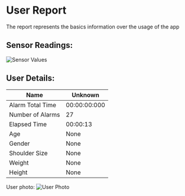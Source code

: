 # User Report
The report represents the basics information over the usage of the app
## Sensor Readings:
![Sensor Values](C:\Users\icadmin\user_ui\gui/data/img/graphs/graph_20240829134023_-1.png)
## User Details:
| Name | Unknown   |
| --- | --- |
| Alarm Total Time | 00:00:00:000 |
| Number of Alarms | 27 |
| Elapsed Time | 00:00:13 |
| Age | None |
| Gender | None |
| Shoulder Size | None |
| Weight | None |
| Height | None |
User photo:
![User Photo](C:\Users\icadmin\user_ui\gui/data/img/user_photo.jpeg)
